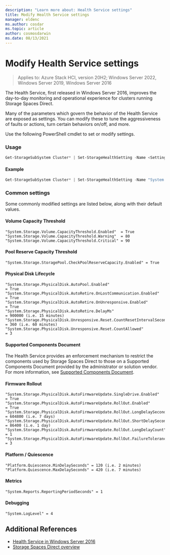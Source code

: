 ```yaml
---
description: "Learn more about: Health Service settings"
title: Modify Health Service settings
manager: eldenc
ms.author: cosdar
ms.topic: article
author: cosmosdarwin
ms.date: 08/13/2021
---
```

# Modify Health Service settings

> Applies to: Azure Stack HCI, version 20H2; Windows Server 2022, Windows Server 2019, Windows Server 2016

The Health Service, first released in Windows Server 2016, improves the day-to-day monitoring and operational experience for clusters running Storage Spaces Direct.

Many of the parameters which govern the behavior of the Health Service are exposed as settings. You can modify these to tune the aggressiveness of faults or actions, turn certain behaviors on/off, and more.

Use the following PowerShell cmdlet to set or modify settings.

### Usage

```PowerShell
Get-StorageSubSystem Cluster* | Set-StorageHealthSetting -Name <SettingName> -Value <Value>
```

#### Example

```PowerShell
Get-StorageSubSystem Cluster* | Set-StorageHealthSetting -Name "System.Storage.Volume.CapacityThreshold.Warning" -Value 70
```

### Common settings

Some commonly modified settings are listed below, along with their default values.

#### Volume Capacity Threshold

```
"System.Storage.Volume.CapacityThreshold.Enabled"  = True
"System.Storage.Volume.CapacityThreshold.Warning"  = 80
"System.Storage.Volume.CapacityThreshold.Critical" = 90
```

#### Pool Reserve Capacity Threshold

```
"System.Storage.StoragePool.CheckPoolReserveCapacity.Enabled" = True
```

#### Physical Disk Lifecycle

```
"System.Storage.PhysicalDisk.AutoPool.Enabled"                             = True
"System.Storage.PhysicalDisk.AutoRetire.OnLostCommunication.Enabled"       = True
"System.Storage.PhysicalDisk.AutoRetire.OnUnresponsive.Enabled"            = True
"System.Storage.PhysicalDisk.AutoRetire.DelayMs"                           = 900000 (i.e. 15 minutes)
"System.Storage.PhysicalDisk.Unresponsive.Reset.CountResetIntervalSeconds" = 360 (i.e. 60 minutes)
"System.Storage.PhysicalDisk.Unresponsive.Reset.CountAllowed"              = 3
```

#### Supported Components Document

The Health Service provides an enforcement mechanism to restrict the components used by Storage Spaces Direct to those on a Supported Components Document provided by the administrator or solution vendor. For more information, see [Supported Components Document](health-service-overview.md#supported-components-document).

#### Firmware Rollout

```
"System.Storage.PhysicalDisk.AutoFirmwareUpdate.SingleDrive.Enabled"       = True
"System.Storage.PhysicalDisk.AutoFirmwareUpdate.RollOut.Enabled"           = True
"System.Storage.PhysicalDisk.AutoFirmwareUpdate.RollOut.LongDelaySeconds"  = 604800 (i.e. 7 days)
"System.Storage.PhysicalDisk.AutoFirmwareUpdate.RollOut.ShortDelaySeconds" = 86400 (i.e. 1 day)
"System.Storage.PhysicalDisk.AutoFirmwareUpdate.RollOut.LongDelayCount"    = 1
"System.Storage.PhysicalDisk.AutoFirmwareUpdate.RollOut.FailureTolerance"  = 3
```

#### Platform / Quiescence

```
"Platform.Quiescence.MinDelaySeconds" = 120 (i.e. 2 minutes)
"Platform.Quiescence.MaxDelaySeconds" = 420 (i.e. 7 minutes)
```

#### Metrics

```
"System.Reports.ReportingPeriodSeconds" = 1
```

#### Debugging

```
"System.LogLevel" = 4
```

## Additional References

- [Health Service in Windows Server 2016](health-service-overview.md)
- [Storage Spaces Direct overview](/windows-server/storage/storage-spaces/storage-spaces-direct-overview)
